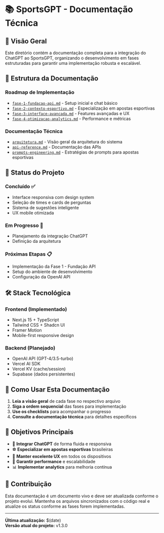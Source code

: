 # 📚 SportsGPT - Documentação Técnica

## 🎯 Visão Geral

Este diretório contém a documentação completa para a integração do ChatGPT ao SportsGPT, organizando o desenvolvimento em fases estruturadas para garantir uma implementação robusta e escalável.

## 📁 Estrutura da Documentação

### **Roadmap de Implementação**
- [`fase-1-fundacao-api.md`](./fase-1-fundacao-api.md) - Setup inicial e chat básico
- [`fase-2-contexto-esportivo.md`](./fase-2-contexto-esportivo.md) - Especialização em apostas esportivas
- [`fase-3-interface-avancada.md`](./fase-3-interface-avancada.md) - Features avançadas e UX
- [`fase-4-otimizacao-analytics.md`](./fase-4-otimizacao-analytics.md) - Performance e métricas

### **Documentação Técnica**
- [`arquitetura.md`](./arquitetura.md) - Visão geral da arquitetura do sistema
- [`api-reference.md`](./api-reference.md) - Documentação das APIs
- [`prompts-engineering.md`](./prompts-engineering.md) - Estratégias de prompts para apostas esportivas

## 🚀 Status do Projeto

### **Concluído ✅**
- Interface responsiva com design system
- Seleção de times e cards de perguntas
- Sistema de sugestões inteligente
- UX mobile otimizada

### **Em Progresso 🔄**
- Planejamento da integração ChatGPT
- Definição da arquitetura

### **Próximas Etapas 📋**
- Implementação da Fase 1 - Fundação API
- Setup do ambiente de desenvolvimento
- Configuração da OpenAI API

## 🛠️ Stack Tecnológica

### **Frontend (Implementado)**
- Next.js 15 + TypeScript
- Tailwind CSS + Shadcn UI
- Framer Motion
- Mobile-first responsive design

### **Backend (Planejado)**
- OpenAI API (GPT-4/3.5-turbo)
- Vercel AI SDK
- Vercel KV (cache/session)
- Supabase (dados persistentes)

## 📖 Como Usar Esta Documentação

1. **Leia a visão geral** de cada fase no respectivo arquivo
2. **Siga a ordem sequencial** das fases para implementação
3. **Use os checklists** para acompanhar o progresso
4. **Consulte a documentação técnica** para detalhes específicos

## 🎯 Objetivos Principais

- 🤖 **Integrar ChatGPT** de forma fluida e responsiva
- ⚽ **Especializar em apostas esportivas** brasileiras
- 📱 **Manter excelente UX** em todos os dispositivos
- 🚀 **Garantir performance** e escalabilidade
- 📊 **Implementar analytics** para melhoria contínua

## 🤝 Contribuição

Esta documentação é um documento vivo e deve ser atualizada conforme o projeto evolui. Mantenha os arquivos sincronizados com o código real e atualize os status conforme as fases forem implementadas.

---

**Última atualização:** $(date)  
**Versão atual do projeto:** v1.3.0

